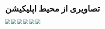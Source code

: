 <h1>تصاویری از محیط اپلیکیشن</h1>
<img src="assets/img/preview (1).jpg">
<img src="assets/img/preview (2).jpg">
<img src="assets/img/preview (3).jpg">
<img src="assets/img/preview (4).jpg">
<img src="assets/img/preview (5).jpg">
<img src="assets/img/preview (6).jpg">